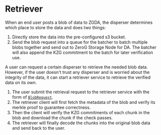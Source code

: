 # Retriever

When an end user posts a blob of data to ZGDA, the disperser determines which place to store the data and does two things:

1. Directly store the data into the pre-configured s3 bucket.
2. Send the blob request into a queue for the batcher to batch multiple blobs together and send out to ZeroG Storage Node for DA. The batcher will also append the KZG commitment to the batch for later verification use.

A user can request a certain disperser to retrieve the needed blob data. However, if the user doesn't trust any disperser and is worried about the integrity of the data, it can start a retriever service to retrieve the verified data on its own.

1. The user submit the retrieval request to the retriever service with the form of [`BlobRequest`](../data-model.md#blob-request).
2. The retriever client will first fetch the metadata of the blob and verify its merkle proof to guarantee correctness.
3. Then the client will verify the KZG commitments of each chunk in the blob and download the chunk if the check passes.
4. The retriever will finally decode the chunks into the original blob data and send back to the user.
